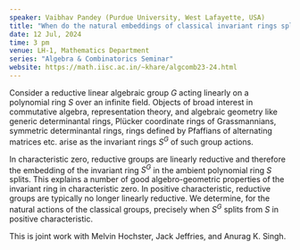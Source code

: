 ```yaml
---
speaker: Vaibhav Pandey (Purdue University, West Lafayette, USA)
title: "When do the natural embeddings of classical invariant rings split?"
date: 12 Jul, 2024
time: 3 pm
venue: LH-1, Mathematics Department
series: "Algebra & Combinatorics Seminar"
website: https://math.iisc.ac.in/~khare/algcomb23-24.html
---
```


Consider a reductive linear algebraic group $G$ acting linearly on a
polynomial ring $S$ over an infinite field. Objects of broad interest in
commutative algebra, representation theory, and algebraic geometry like
generic determinantal rings, Pl&uuml;cker coordinate rings of
Grassmannians, symmetric determinantal rings, rings defined by Pfaffians
of alternating matrices etc. arise as the invariant rings $S^G$ of such
group actions.

In characteristic zero, reductive groups are linearly reductive and
therefore the embedding of the invariant ring $S^G$ in the ambient
polynomial ring $S$ splits. This explains a number of good
algebro-geometric properties of the invariant ring in characteristic
zero. In positive characteristic, reductive groups are typically no
longer linearly reductive. We determine, for the natural actions of the
classical groups, precisely when $S^G$ splits from $S$ in positive
characteristic.

This is joint work with Melvin Hochster, Jack Jeffries, and Anurag K.
Singh.

